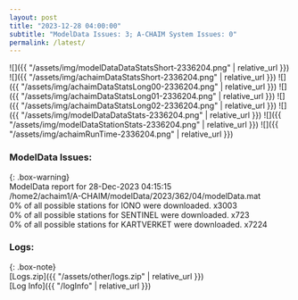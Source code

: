 ```yaml
---
layout: post
title: "2023-12-28 04:00:00"
subtitle: "ModelData Issues: 3; A-CHAIM System Issues: 0"
permalink: /latest/
---
```


![]({{ "/assets/img/modelDataDataStatsShort-2336204.png" | relative_url }})
![]({{ "/assets/img/achaimDataStatsShort-2336204.png" | relative_url }})
![]({{ "/assets/img/achaimDataStatsLong00-2336204.png" | relative_url }})
![]({{ "/assets/img/achaimDataStatsLong01-2336204.png" | relative_url }})
![]({{ "/assets/img/achaimDataStatsLong02-2336204.png" | relative_url }})
![]({{ "/assets/img/modelDataDataStats-2336204.png" | relative_url }})
![]({{ "/assets/img/modelDataStationStats-2336204.png" | relative_url }})
![]({{ "/assets/img/achaimRunTime-2336204.png" | relative_url }})


### ModelData Issues:  
  
{: .box-warning}  
 ModelData report for 28-Dec-2023 04:15:15   
 /home2/achaim1/A-CHAIM/modelData/2023/362/04/modelData.mat   
 0% of all possible stations for IONO were downloaded. x3003   
 0% of all possible stations for SENTINEL were downloaded. x723   
 0% of all possible stations for KARTVERKET were downloaded. x7224   
  


### Logs:  
  
{: .box-note}  
[Logs.zip]({{ "/assets/other/logs.zip" | relative_url }})  
[Log Info]({{ "/logInfo" | relative_url }})  
